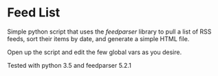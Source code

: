 # Feed List

Simple python script that uses the _feedparser_ library to pull a list of RSS
feeds, sort their items by date, and generate a simple HTML file.

Open up the script and edit the few global vars as you desire.

Tested with python 3.5 and feedparser 5.2.1
